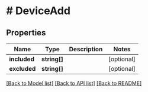 # # DeviceAdd

## Properties

Name | Type | Description | Notes
------------ | ------------- | ------------- | -------------
**included** | **string[]** |  | [optional] 
**excluded** | **string[]** |  | [optional] 

[[Back to Model list]](../../README.md#documentation-for-models) [[Back to API list]](../../README.md#documentation-for-api-endpoints) [[Back to README]](../../README.md)


